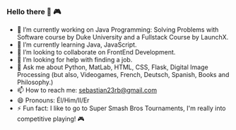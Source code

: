 ### Hello there 👋 :video_game:


- 🔭 I’m currently working on Java Programming: Solving Problems with Software course by Duke University and a Fullstack Course by LaunchX.
- 🌱 I’m currently learning Java, JavaScript.
- 👯 I’m looking to collaborate on FrontEnd Development.
- 🤔 I’m looking for help with finding a job. 
- 💬 Ask me about Python, MatLab, HTML, CSS, Flask, Digital Image Processing (but also, Videogames, French, Deutsch, Spanish, Books and Philosophy.)
- 📫 How to reach me: sebastian23rb@gmail.com
- 😄 Pronouns: Él/Him/Il/Er
- ⚡ Fun fact: I like to go to Super Smash Bros Tournaments, I'm really into competitive playing! :video_game:
